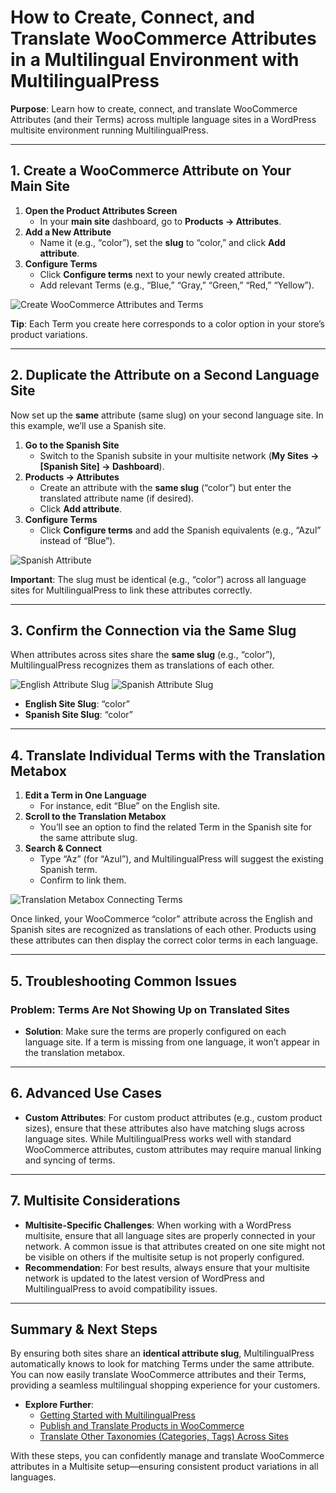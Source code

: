 # How to Create, Connect, and Translate WooCommerce Attributes in a Multilingual Environment with MultilingualPress

**Purpose**: Learn how to create, connect, and translate WooCommerce Attributes (and their Terms) across multiple language sites in a WordPress multisite environment running MultilingualPress.

---

## 1. Create a WooCommerce Attribute on Your Main Site

1. **Open the Product Attributes Screen**
    - In your **main site** dashboard, go to **Products → Attributes**.
2. **Add a New Attribute**
    - Name it (e.g., “color”), set the **slug** to “color,” and click **Add attribute**.
3. **Configure Terms**
    - Click **Configure terms** next to your newly created attribute.
    - Add relevant Terms (e.g., “Blue,” “Gray,” “Green,” “Red,” “Yellow”).

![Create WooCommerce Attributes and Terms](https://multilingualpress.org/wp-content/uploads/sites/12/2020/11/Create-WooCommerce-Attributes-and-Terms.png)

**Tip**: Each Term you create here corresponds to a color option in your store’s product variations.

---

## 2. Duplicate the Attribute on a Second Language Site

Now set up the **same** attribute (same slug) on your second language site. In this example, we’ll use a Spanish site.

1. **Go to the Spanish Site**
    - Switch to the Spanish subsite in your multisite network (**My Sites → [Spanish Site] → Dashboard**).
2. **Products → Attributes**
    - Create an attribute with the **same slug** (“color”) but enter the translated attribute name (if desired).
    - Click **Add attribute**.
3. **Configure Terms**
    - Click **Configure terms** and add the Spanish equivalents (e.g., “Azul” instead of “Blue”).

![Spanish Attribute](https://multilingualpress.org/wp-content/uploads/sites/12/2020/11/WooCommerce-Attribute-in-Spanish-site.png)

**Important**: The slug must be identical (e.g., “color”) across all language sites for MultilingualPress to link these attributes correctly.

---

## 3. Confirm the Connection via the Same Slug

When attributes across sites share the **same slug** (e.g., “color”), MultilingualPress recognizes them as translations of each other.

![English Attribute Slug](https://multilingualpress.org/wp-content/uploads/sites/12/2020/11/WooCommerce-Attribute-in-English-language-site.png) ![Spanish Attribute Slug](https://multilingualpress.org/wp-content/uploads/sites/12/2020/11/WooCommerce-Attribute-in-Spanish-language-site.png)

- **English Site Slug**: “color”
- **Spanish Site Slug**: “color”

---

## 4. Translate Individual Terms with the Translation Metabox

1. **Edit a Term in One Language**
    - For instance, edit “Blue” on the English site.
2. **Scroll to the Translation Metabox**
    - You’ll see an option to find the related Term in the Spanish site for the same attribute slug.
3. **Search & Connect**
    - Type “Az” (for “Azul”), and MultilingualPress will suggest the existing Spanish term.
    - Confirm to link them.

![Translation Metabox Connecting Terms](https://multilingualpress.org/wp-content/uploads/sites/12/2020/11/Translation-Metabox-is-able-to-find-and-connect-the-related-Terms.png)

Once linked, your WooCommerce “color” attribute across the English and Spanish sites are recognized as translations of each other. Products using these attributes can then display the correct color terms in each language.

---

## 5. Troubleshooting Common Issues

### **Problem: Terms Are Not Showing Up on Translated Sites**
- **Solution**: Make sure the terms are properly configured on each language site. If a term is missing from one language, it won’t appear in the translation metabox.

---

## 6. Advanced Use Cases

- **Custom Attributes**: For custom product attributes (e.g., custom product sizes), ensure that these attributes also have matching slugs across language sites. While MultilingualPress works well with standard WooCommerce attributes, custom attributes may require manual linking and syncing of terms.

---

## 7. Multisite Considerations

- **Multisite-Specific Challenges**: When working with a WordPress multisite, ensure that all language sites are properly connected in your network. A common issue is that attributes created on one site might not be visible on others if the multisite setup is not properly configured.
- **Recommendation**: For best results, always ensure that your multisite network is updated to the latest version of WordPress and MultilingualPress to avoid compatibility issues.

---

## Summary & Next Steps

By ensuring both sites share an **identical attribute slug**, MultilingualPress automatically knows to look for matching Terms under the same attribute. You can now easily translate WooCommerce attributes and their Terms, providing a seamless multilingual shopping experience for your customers.

- **Explore Further**:
    - [Getting Started with MultilingualPress](https://multilingualpress.org/docs/getting-started-with-multilingualpress-3/)
    - [Publish and Translate Products in WooCommerce](#)
    - [Translate Other Taxonomies (Categories, Tags) Across Sites](#)

With these steps, you can confidently manage and translate WooCommerce attributes in a Multisite setup—ensuring consistent product variations in all languages.

